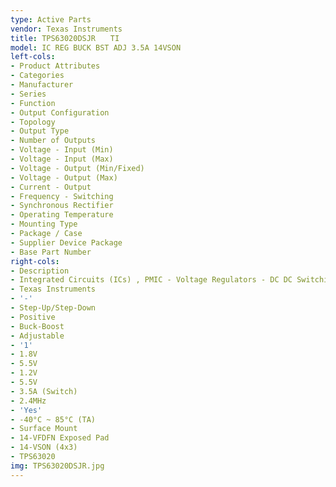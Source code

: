 ```yaml
---
type: Active Parts
vendor: Texas Instruments
title: TPS63020DSJR　　TI
model: IC REG BUCK BST ADJ 3.5A 14VSON
left-cols:
- Product Attributes
- Categories
- Manufacturer
- Series
- Function
- Output Configuration
- Topology
- Output Type
- Number of Outputs
- Voltage - Input (Min)
- Voltage - Input (Max)
- Voltage - Output (Min/Fixed)
- Voltage - Output (Max)
- Current - Output
- Frequency - Switching
- Synchronous Rectifier
- Operating Temperature
- Mounting Type
- Package / Case
- Supplier Device Package
- Base Part Number
right-cols:
- Description
- Integrated Circuits (ICs) , PMIC - Voltage Regulators - DC DC Switching Regulators
- Texas Instruments
- '-'
- Step-Up/Step-Down
- Positive
- Buck-Boost
- Adjustable
- '1'
- 1.8V
- 5.5V
- 1.2V
- 5.5V
- 3.5A (Switch)
- 2.4MHz
- 'Yes'
- -40°C ~ 85°C (TA)
- Surface Mount
- 14-VFDFN Exposed Pad
- 14-VSON (4x3)
- TPS63020
img: TPS63020DSJR.jpg
---
```

